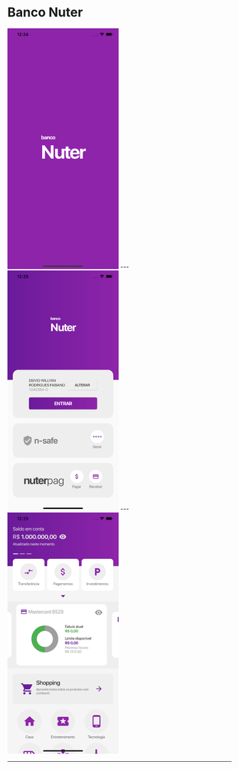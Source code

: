 # Banco Nuter

<p>
  <img src="screenshot1.png" width="250">
   --- 
  <img src="screenshot2.png" width="250">
   --- 
  <img src="screenshot3.png" width="250">
</p>

---
